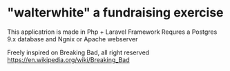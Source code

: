 # "walterwhite" a fundraising  exercise

This applicatrion is made in Php + Laravel Framework
Requres a Postgres 9.x database and Ngnix or Apache webserver

Freely inspired on Breaking Bad, all right reserved 
https://en.wikipedia.org/wiki/Breaking_Bad

